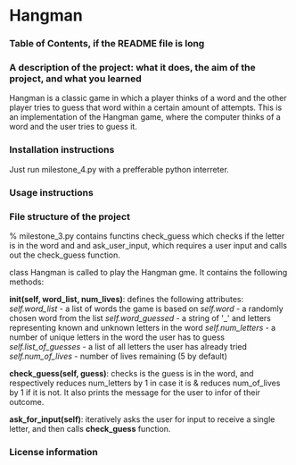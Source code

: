 # Hangman

### Table of Contents, if the README file is long
### A description of the project: what it does, the aim of the project, and what you learned

Hangman is a classic game in which a player thinks of a word and the other player tries to guess that word within a certain amount of attempts.
This is an implementation of the Hangman game, where the computer thinks of a word and the user tries to guess it. 


### Installation instructions
Just run milestone_4.py with a prefferable python interreter. 
### Usage instructions
### File structure of the project
% milestone_3.py contains functins check_guess which checks if the letter is in the word and and ask_user_input, which requires a user input and calls out the check_guess function.

class Hangman is called to play the Hangman gme. It contains the following methods:

**__init__(self, word_list, num_lives)**: defines the following attributes:
    *self.word_list* - a list of words the game is based on
    *self.word* - a randomly chosen word from the list
    *self.word_guessed* - a string of '_' and letters representing known and unknown letters in the word
    *self.num_letters* - a number of unique letters in the word the user has to guess
    *self.list_of_guesses* - a list of all letters the user has already tried
    *self.num_of_lives* - number of lives remaining (5 by default)
        

**check_guess(self, guess)**: checks is the guess is in the word, and respectively reduces num_letters by 1 in case it is & reduces num_of_lives by 1 if it is not. It also prints the message for the user to infor of their outcome.

**ask_for_input(self)**: iteratively asks the user for input to receive a single letter, and then calls **check_guess** function.

### License information
